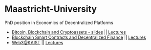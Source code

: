 # Maastricht-University
PhD position in Economics of Decentralized Platforms

- [Bitcoin, Blockchain and Cryptoassets - slides](https://github.com/cifunibas/Bitcoin-Blockchain-Cryptoassets) || [Lectures](https://www.youtube.com/playlist?list=PLoVRRjQbqYFw4wJ-oh-_iGPBiSvwDtUw0)
- [Blockchain Smart Contracts and Decentralized Finance](https://github.com/cifunibas/Smart-Contracts-DeFi) || [Lectures](https://www.youtube.com/playlist?list=PLoVRRjQbqYFyV6DQtoNlCbnp3QrvSITPi)
- [Web3@KAIST](https://web3classdao.github.io/kaist2025/) || [Lectures](https://www.youtube.com/playlist?list=PLboVWcgWHT686WgcQrtJyE6IjUUzLI7W2)
